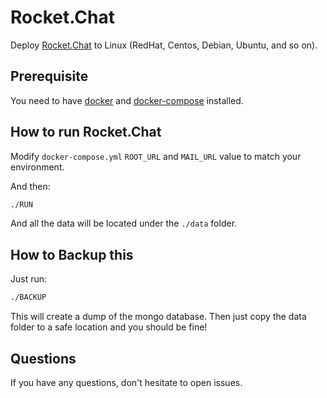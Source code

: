 # Rocket.Chat

Deploy [Rocket.Chat](https://github.com/RocketChat/Rocket.Chat) to Linux \(RedHat, Centos, Debian, Ubuntu, and so on\).

## Prerequisite

You need to have [docker](https://docs.docker.com/linux/started/) and [docker-compose](http://docs.docker.com/compose/) installed.

## How to run Rocket.Chat

Modify `docker-compose.yml` `ROOT_URL` and `MAIL_URL` value to match your environment.

And then:

```bash
./RUN
```

And all the data will be located under the `./data` folder.

## How to Backup this

Just run:

```bash
./BACKUP
```

This will create a dump of the mongo database. Then just copy the data folder to a safe location and you should be fine!

## Questions

If you have any questions, don't hesitate to open issues.

